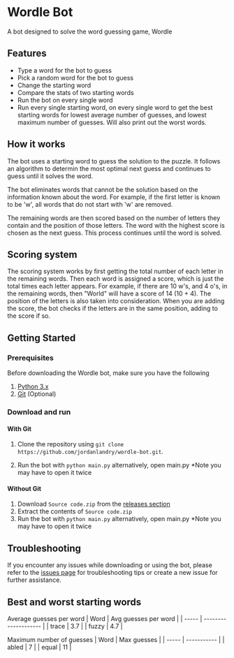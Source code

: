 # Wordle Bot

A bot designed to solve the word guessing game, Wordle

## Features

- Type a word for the bot to guess
- Pick a random word for the bot to guess
- Change the starting word
- Compare the stats of two starting words
- Run the bot on every single word
- Run every single starting word, on every single word to get the best starting words for lowest average number of guesses, and lowest maximum number of guesses. Will also print out the worst words.

## How it works

The bot uses a starting word to guess the solution to the puzzle. It follows an algorithm to determin the most optimal next guess and continues to guess until it solves the word.

The bot eliminates words that cannot be the solution based on the information known about the word. For example, if the first letter is known to be 'w', all words that do not start with 'w' are removed.

The remaining words are then scored based on the number of letters they contain and the position of those letters. The word with the highest score is chosen as the next guess. This process continues until the word is solved.

## Scoring system

The scoring system works by first getting the total number of each letter in the remaining words. Then each word is assigned a score, which is just the total times each letter appears. For example, if there are 10 w's, and 4 o's, in the remaining words, then "World" will have a score of 14 (10 + 4). The position of the letters is also taken into consideration. When you are adding the score, the bot checks if the letters are in the same position, adding to the score if so.

## Getting Started

### Prerequisites

Before downloading the Wordle bot, make sure you have the following

1. [Python 3.x](https://www.python.org/downloads/)
2. [Git](https://git-scm.com/downloads) (Optional)

### Download and run

#### With Git

1. Clone the repository using `git clone https://github.com/jordanlandry/wordle-bot.git`.

2. Run the bot with `python main.py` alternatively, open main.py *Note you may have to open it twice

#### Without Git

1. Download `Source code.zip` from the [releases section](https://github.com/jordanlandry/wordle-bot/releases/tag/v1.0.0)
2. Extract the contents of `Source code.zip`
3. Run the bot with `python main.py` alternatively, open main.py *Note you may have to open it twice

## Troubleshooting

If you encounter any issues while downloading or using the bot, please refer to the [issues page](https://github.com/jordanlandry/wordle-bot/issues) for troubleshooting tips or create a new issue for further assistance.

## Best and worst starting words

Average guesses per word
| Word | Avg guesses per word |
| ----- | -------------------- |
| trace | 3.7 |
| fuzzy | 4.7 |

Maximum number of guesses
| Word | Max guesses |
| ----- | ----------- |
| abled | 7 |
| equal | 11 |
